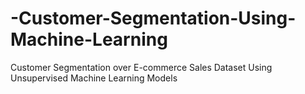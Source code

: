 # -Customer-Segmentation-Using-Machine-Learning
Customer Segmentation over E-commerce Sales Dataset Using Unsupervised Machine Learning Models 
